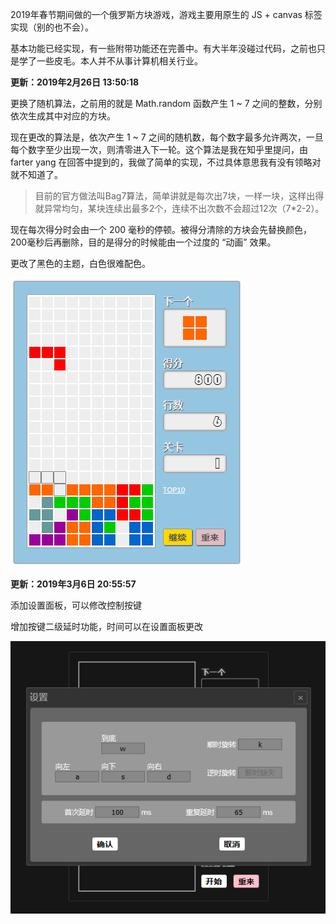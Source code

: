 2019年春节期间做的一个俄罗斯方块游戏，游戏主要用原生的 JS + canvas 标签实现（别的也不会）。

基本功能已经实现，有一些附带功能还在完善中。有大半年没碰过代码，之前也只是学了一些皮毛。本人并不从事计算机相关行业。

**更新：2019年2月26日 13:50:18**

更换了随机算法，之前用的就是 Math.random 函数产生 1 ~ 7 之间的整数，分别依次生成其中对应的方块。

现在更改的算法是，依次产生 1 ~ 7 之间的随机数，每个数字最多允许两次，一旦每个数字至少出现一次，则清零进入下一轮。这个算法是我在知乎里提问，由 farter yang 在回答中提到的，我做了简单的实现，不过具体意思我有没有领略对就不知道了。

>目前的官方做法叫Bag7算法，简单讲就是每次出7块，一样一块，这样出得就异常均匀，某块连续出最多2个，连续不出次数不会超过12次（7*2-2）。

现在每次得分时会由一个 200 毫秒的停顿。被得分清除的方块会先替换颜色，200毫秒后再删除，目的是得分的时候能由一个过度的 “动画” 效果。

更改了黑色的主题，白色很难配色。

![基本UI](https://github.com/zhangxiaoleipy/Tetris/blob/master/pic/top100.PNG)

**更新：2019年3月6日 20:55:57**

添加设置面板，可以修改控制按键

增加按键二级延时功能，时间可以在设置面板更改

![设置选项](https://github.com/zhangxiaoleipy/Tetris/blob/master/pic/sad001.PNG)


